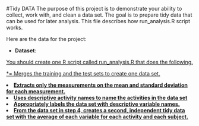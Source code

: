 #Tidy DATA
The purpose of this project is to demonstrate your ability to collect, work with, and clean a data set.
The goal is to prepare tidy data that can be used for later analysis.
This file describes how run_analysis.R script works.

Here are the data for the project:


* <b>Dataset</b>: <a href="https://d396qusza40orc.cloudfront.net/getdata%2Fprojectfiles%2FUCI%20HAR%20Dataset.zip">

You should create one R script called run_analysis.R that does the following.

*= Merges the training and the test sets to create one data set.
<li><b>Extracts only the measurements on the mean and standard deviation for each measurement.
<li><b>Uses descriptive activity names to name the activities in the data set
<li><b>Appropriately labels the data set with descriptive variable names.
<li><b>From the data set in step 4, creates a second, independent tidy data set with the average of each variable for each activity and each subject.
